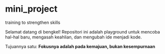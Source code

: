 # mini_project
training to strengthen skills

Selamat datang di bengkel! 
Repositori ini adalah playground untuk mencoba hal-hal baru, mengasah keahlian, dan mengubah ide menjadi kode.

Tujuannya satu: **Fokusnya adalah pada kemajuan, bukan kesempurnaan**
